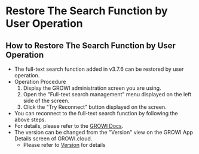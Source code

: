 # Restore The Search Function by User Operation

## How to Restore The Search Function by User Operation

- The full-text search function added in v3.7.6 can be restored by user operation.
- Operation Procedure
    1. Display the GROWI administration screen you are using.
    2. Open the "Full-text search management" menu displayed on the left side of the screen.
    3. Click the "Try Reconnect" button displayed on the screen.
- You can reconnect to the full-text search function by following the above steps.
- For details, please refer to the [GROWI Docs](https://docs.growi.org/en/admin-guide/management-cookbook/setup-search-system.html).
- The version can be changed from the "Version" view on the GROWI App Details screen of GROWI.cloud.
  - Please refer to [Version](/en/cloud/version.html) for details
